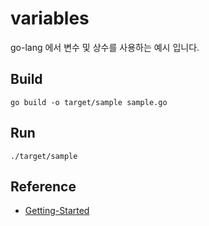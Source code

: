 # variables
go-lang 에서 변수 및 상수를 사용하는 예시 입니다.

## Build
```
go build -o target/sample sample.go
```

## Run
```
./target/sample
```

## Reference
- [Getting-Started](https://golang.org/doc/tutorial/getting-started)